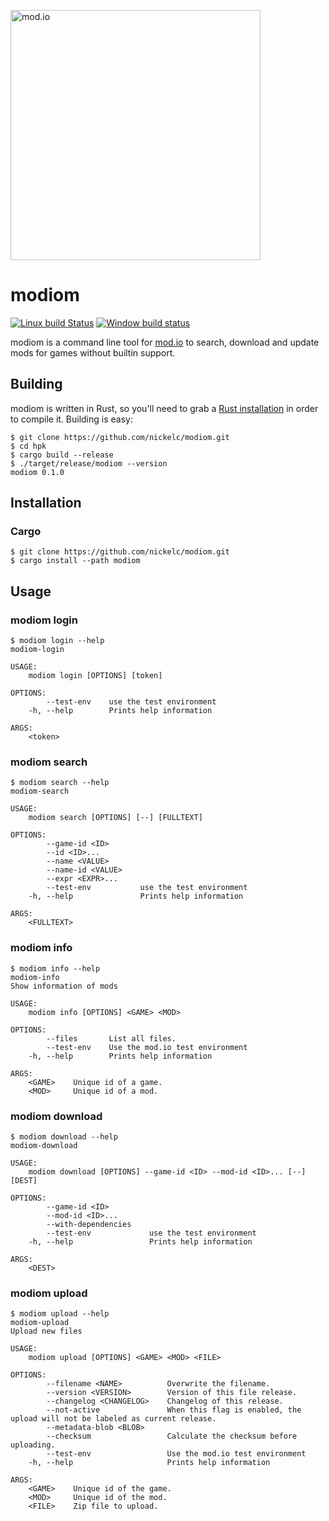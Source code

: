 <a href="https://mod.io"><img src="https://static.mod.io/v1/images/branding/modio-color-dark.svg" alt="mod.io" width="400"/></a>

# modiom
[![Linux build Status][travis-badge]][travis-url]
[![Window build status][appveyor-badge]][appveyor-url]

[appveyor-badge]: https://ci.appveyor.com/api/projects/status/github/nickelc/modiom?svg=true
[appveyor-url]: https://ci.appveyor.com/project/nickelc/modiom
[travis-badge]: https://travis-ci.org/nickelc/modiom.svg?branch=master
[travis-url]: https://travis-ci.org/nickelc/modiom

modiom is a command line tool for [mod.io](https://mod.io) to search, download and update mods for games without builtin support.

## Building

modiom is written in Rust, so you'll need to grab a
[Rust installation](https://www.rust-lang.org/) in order to compile it.
Building is easy:

```
$ git clone https://github.com/nickelc/modiom.git
$ cd hpk
$ cargo build --release
$ ./target/release/modiom --version
modiom 0.1.0
```

## Installation

### Cargo

```
$ git clone https://github.com/nickelc/modiom.git
$ cargo install --path modiom
```

## Usage

### modiom login

```
$ modiom login --help
modiom-login

USAGE:
    modiom login [OPTIONS] [token]

OPTIONS:
        --test-env    use the test environment
    -h, --help        Prints help information

ARGS:
    <token>
```

### modiom search

```
$ modiom search --help
modiom-search

USAGE:
    modiom search [OPTIONS] [--] [FULLTEXT]

OPTIONS:
        --game-id <ID>
        --id <ID>...
        --name <VALUE>
        --name-id <VALUE>
        --expr <EXPR>...
        --test-env           use the test environment
    -h, --help               Prints help information

ARGS:
    <FULLTEXT>
```

### modiom info

```
$ modiom info --help
modiom-info
Show information of mods

USAGE:
    modiom info [OPTIONS] <GAME> <MOD>

OPTIONS:
        --files       List all files.
        --test-env    Use the mod.io test environment
    -h, --help        Prints help information

ARGS:
    <GAME>    Unique id of a game.
    <MOD>     Unique id of a mod.
```

### modiom download

```
$ modiom download --help
modiom-download

USAGE:
    modiom download [OPTIONS] --game-id <ID> --mod-id <ID>... [--] [DEST]

OPTIONS:
        --game-id <ID>
        --mod-id <ID>...
        --with-dependencies
        --test-env             use the test environment
    -h, --help                 Prints help information

ARGS:
    <DEST>
```

### modiom upload

```
$ modiom upload --help
modiom-upload
Upload new files

USAGE:
    modiom upload [OPTIONS] <GAME> <MOD> <FILE>

OPTIONS:
        --filename <NAME>          Overwrite the filename.
        --version <VERSION>        Version of this file release.
        --changelog <CHANGELOG>    Changelog of this release.
        --not-active               When this flag is enabled, the upload will not be labeled as current release.
        --metadata-blob <BLOB>
        --checksum                 Calculate the checksum before uploading.
        --test-env                 Use the mod.io test environment
    -h, --help                     Prints help information

ARGS:
    <GAME>    Unique id of the game.
    <MOD>     Unique id of the mod.
    <FILE>    Zip file to upload.
```
